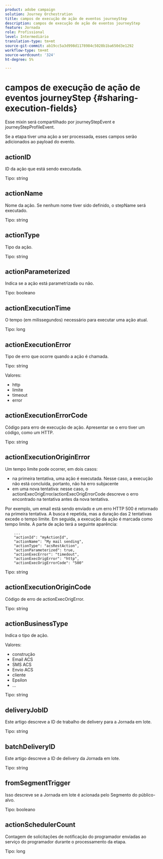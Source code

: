 ```yaml
---
product: adobe campaign
solution: Journey Orchestration
title: campos de execução de ação de eventos journeyStep
description: campos de execução de ação de eventos journeyStep
feature: Jornada
role: Profissional
level: Intermediário
translation-type: tm+mt
source-git-commit: ab19cc5a3d998d1178984c5028b1ba650d3e1292
workflow-type: tm+mt
source-wordcount: '324'
ht-degree: 5%

---
```



# campos de execução de ação de eventos journeyStep {#sharing-execution-fields}

Esse mixin será compartilhado por journeyStepEvent e journeyStepProfileEvent.

Se a etapa tiver uma ação a ser processada, esses campos serão adicionados ao payload do evento.

## actionID

ID da ação que está sendo executada.

Tipo: string

## actionName

Nome da ação. Se nenhum nome tiver sido definido, o stepName será executado.

Tipo: string

## actionType

Tipo da ação.

Tipo: string

## actionParameterized

Indica se a ação está parametrizada ou não.

Tipo: booleano

## actionExecutionTime

O tempo (em milissegundos) necessário para executar uma ação atual.

Tipo: long

## actionExecutionError

Tipo de erro que ocorre quando a ação é chamada.

Tipo: string

Valores:
* http
* limite
* timeout
* error

## actionExecutionErrorCode

Código para erro de execução de ação. Apresentar se o erro tiver um código, como um HTTP.

Tipo: string

## actionExecutionOriginError

Um tempo limite pode ocorrer, em dois casos:

* na primeira tentativa, uma ação é executada. Nesse caso, a execução não está concluída, portanto, não há erro subjacente
* em uma nova tentativa: nesse caso, o actionExecOrigError/actionExecOrigErrorCode descreve o erro encontrado na tentativa antes da nova tentativa.

Por exemplo, um email está sendo enviado e um erro HTTP 500 é retornado na primeira tentativa. A busca é repetida, mas a duração das 2 tentativas excede o tempo limite. Em seguida, a execução da ação é marcada como tempo limite. A parte de ação terá a seguinte aparência:

```
    ...
    "actionId": "myActionId",
    "actionName": "My mail sending",
    "actionType": "acsRestAction",
    "actionParameterized": true,
    "actionExecError": "timedout",
    "actionExecOrigError": "http",
    "actionExecOrigErrorCode": "500"
```

Tipo: string

## actionExecutionOriginCode

Código de erro de actionExecOrigError.

Tipo: string

## actionBusinessType

Indica o tipo de ação.

Valores:

* construção
* Email ACS
* SMS ACS
* Envio ACS
* cliente
* Epsilon
* ...

Tipo: string

## deliveryJobID

Este artigo descreve a ID de trabalho de delivery para a Jornada em lote.

Tipo: string

## batchDeliveryID

Este artigo descreve a ID de delivery da Jornada em lote.

Tipo: string

## fromSegmentTrigger

Isso descreve se a Jornada em lote é acionada pelo Segmento do público-alvo.

Tipo: booleano

## actionSchedulerCount

Contagem de solicitações de notificação do programador enviadas ao serviço do programador durante o processamento da etapa.

Tipo: long
